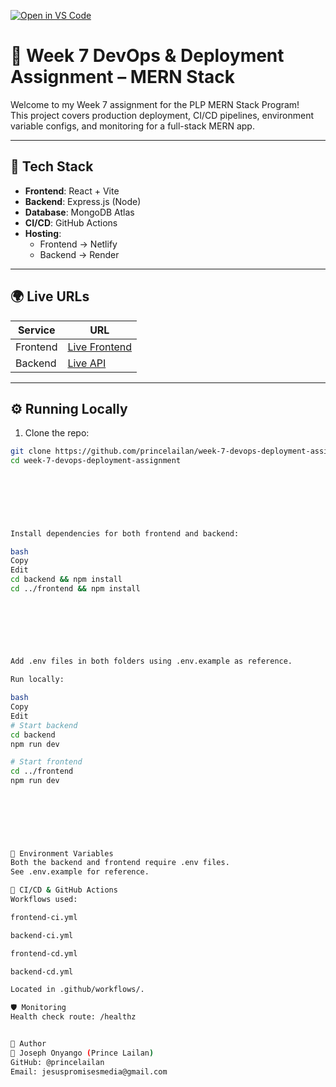 [![Open in VS Code](https://img.shields.io/badge/Open%20in-VS%20Code-blue?logo=visualstudiocode&style=for-the-badge)](vscode://vscode.git/clone?url=https://github.com/princelailan/week-7-devops-deployment-assignment.git)

# 🚀 Week 7 DevOps & Deployment Assignment – MERN Stack

Welcome to my Week 7 assignment for the PLP MERN Stack Program!  
This project covers production deployment, CI/CD pipelines, environment variable configs, and monitoring for a full-stack MERN app.

---

## 🧰 Tech Stack

- **Frontend**: React + Vite
- **Backend**: Express.js (Node)
- **Database**: MongoDB Atlas
- **CI/CD**: GitHub Actions
- **Hosting**:
  - Frontend → Netlify
  - Backend → Render

---

## 🌍 Live URLs

| Service   | URL                                  |
|-----------|--------------------------------------|
| Frontend  | [Live Frontend](https://your-netlify-url.netlify.app) |
| Backend   | [Live API](https://your-backend-url.onrender.com/api) |

---

## ⚙️ Running Locally

1. Clone the repo:
```bash
git clone https://github.com/princelailan/week-7-devops-deployment-assignment.git
cd week-7-devops-deployment-assignment

  
  
    

    

Install dependencies for both frontend and backend:

bash
Copy
Edit
cd backend && npm install
cd ../frontend && npm install

  
  
    

    

Add .env files in both folders using .env.example as reference.

Run locally:

bash
Copy
Edit
# Start backend
cd backend
npm run dev

# Start frontend
cd ../frontend
npm run dev

  
  
    

    

🔐 Environment Variables
Both the backend and frontend require .env files.
See .env.example for reference.

🧪 CI/CD & GitHub Actions
Workflows used:

frontend-ci.yml

backend-ci.yml

frontend-cd.yml

backend-cd.yml

Located in .github/workflows/.

🛡️ Monitoring
Health check route: /healthz


🙌 Author
👑 Joseph Onyango (Prince Lailan)
GitHub: @princelailan
Email: jesuspromisesmedia@gmail.com
